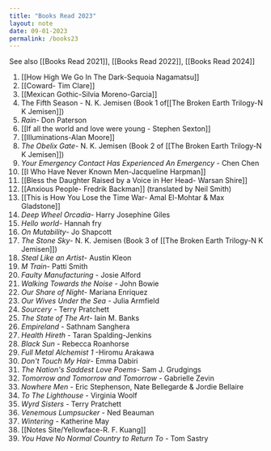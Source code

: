 ```yaml
---
title: "Books Read 2023"
layout: note
date: 09-01-2023
permalink: /books23
---
```

See also [[Books Read 2021]], [[Books Read 2022]], [[Books Read 2024]]

1. [[How High We Go In The Dark-Sequoia Nagamatsu]]
2. [[Coward- Tim Clare]]
3. [[Mexican Gothic-Silvia Moreno-Garcia]]
4. The Fifth Season - N. K. Jemisen (Book 1 of[[The Broken Earth Trilogy-N K Jemisen]])
5. *Rain*- Don Paterson
6. [[If all the world and love were young - Stephen Sexton]]
7. [[Illuminations-Alan Moore]]
8. *The Obelix Gate*- N. K. Jemisen (Book 2 of [[The Broken Earth Trilogy-N K Jemisen]])
9. *Your Emergency Contact Has Experienced An Emergency* - Chen Chen
10. [[I Who Have Never Known Men-Jacqueline Harpman]]
11. [[Bless the Daughter Raised by a Voice in Her Head- Warsan Shire]]
12. [[Anxious People- Fredrik Backman]] (translated by Neil Smith) 
13. [[This is How You Lose the Time War- Amal El-Mohtar & Max Gladstone]]
14. *Deep Wheel Orcadia*- Harry Josephine Giles
14. *Hello world*- Hannah fry
15. *On Mutability*- Jo Shapcott
16. *The Stone Sky*- N. K. Jemisen (Book 3 of [[The Broken Earth Trilogy-N K Jemisen]])
17. *Steal Like an Artist*- Austin Kleon
18. *M Train*- Patti Smith
19. *Faulty Manufacturing* - Josie Alford
20. *Walking Towards the Noise* - John Bowie 
21. *Our Share of Night*- Mariana Enriquez
22. *Our Wives Under the Sea* - Julia Armfield
23. *Sourcery* - Terry Pratchett
24. *The State of The Art*- Iain M. Banks
25. *Empireland* - Sathnam Sanghera
26. *Health Hireth* - Taran Spalding-Jenkins
27. *Black Sun* - Rebecca Roanhorse
28. *Full Metal Alchemist 1* -Hiromu Arakawa
29. *Don't Touch My Hair*- Emma Dabiri
30. *The Nation's Saddest Love Poems*- Sam J. Grudgings
31. *Tomorrow and Tomorrow and Tomorrow* - Gabrielle Zevin
32. *Nowhere Men* - Eric Stephenson, Nate Bellegarde & Jordie Bellaire
33. *To The Lighthouse* - Virginia Woolf
34. *Wyrd Sisters* - Terry Pratchett
35. *Venemous Lumpsucker* - Ned Beauman
36. *Wintering* - Katherine May
37. [[Notes Site/Yellowface-R. F. Kuang]]
38. *You Have No Normal Country to Return To* - Tom Sastry